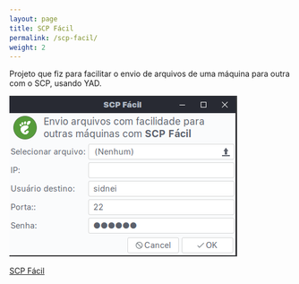 ```yaml
---
layout: page
title: SCP Fácil
permalink: /scp-facil/
weight: 2
---
```


Projeto que fiz para facilitar o envio de arquivos de uma máquina para outra com o SCP, usando YAD.

![scp ><](/img/scp-facil.png)

[SCP Fácil](https://github.com/emmilinux/scpfacil.git)